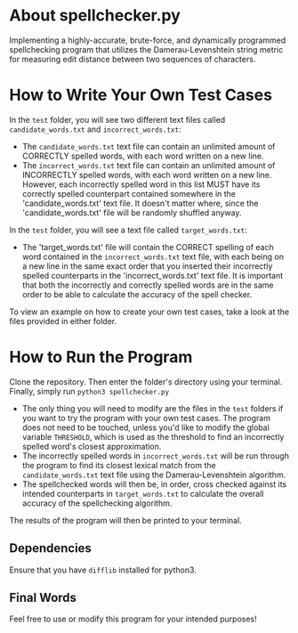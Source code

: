 # About spellchecker.py
Implementing a highly-accurate, brute-force, and dynamically programmed spellchecking program that utilizes the Damerau-Levenshtein string metric for measuring edit distance between two sequences of characters. 

# How to Write Your Own Test Cases
In the `test` folder, you will see two different text files called `candidate_words.txt` and `incorrect_words.txt`:

- The `candidate_words.txt` text file can contain an unlimited amount of CORRECTLY spelled words, with each word written on a new line.
- The `incorrect_words.txt` text file can contain an unlimited amount of INCORRECTLY spelled words, with each word written on a new line. However, each incorrectly spelled word in this list MUST have its correctly spelled counterpart contained somewhere in the 'candidate_words.txt' text file. It doesn't matter where, since the 'candidate_words.txt' file will be randomly shuffled anyway. 

In the `test` folder, you will see a text file called `target_words.txt`:

- The 'target_words.txt' file will contain the CORRECT spelling of each word contained in the `incorrect_words.txt` text file, with each being on a new line in the same exact order that you inserted their incorrectly spelled counterparts in the 'incorrect_words.txt' text file. It is important that both the incorrectly and correctly spelled words are in the same order to be able to calculate the accuracy of the spell checker.

To view an example on how to create your own test cases, take a look at the files provided in either folder.

# How to Run the Program

Clone the repository. Then enter the folder's directory using your terminal. Finally, simply run `python3 spellchecker.py`

- The only thing you will need to modify are the files in the `test` folders if you want to try the program with your own test cases. The program does not need to be touched, unless you'd like to modify the global variable `THRESHOLD`, which is used as the threshold to find an incorrectly spelled word's closest approximation.
- The incorrectly spelled words in `incorrect_words.txt` will be run through the program to find its closest lexical match from the `candidate_words.txt` text file using the Damerau-Levenshtein algorithm.
- The spellchecked words will then be, in order, cross checked against its intended counterparts in `target_words.txt` to calculate the overall accuracy of the spellchecking algorithm.

The results of the program will then be printed to your terminal.

## Dependencies
Ensure that you have `difflib` installed for python3.

## Final Words
Feel free to use or modify this program for your intended purposes!
